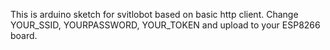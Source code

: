 This is arduino sketch for svitlobot based on basic http client.
Change YOUR_SSID, YOURPASSWORD, YOUR_TOKEN and upload to your ESP8266 board.
